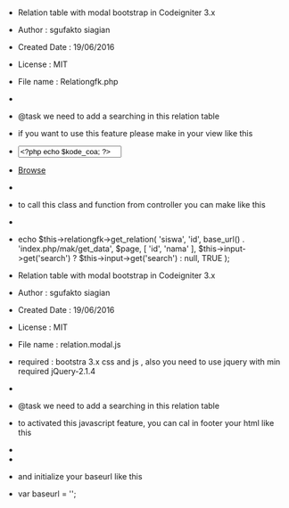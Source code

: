 # 
* Relation table with modal bootstrap in Codeigniter 3.x
* Author 		: sgufakto siagian
* Created Date 	: 19/06/2016
* License 		: MIT
* File name 	: Relationgfk.php
*
* @task we need to add a searching in this relation table
* if you want to use this feature please make in your view like this
* <input type="text" class="form-control" name="kode_coa" id="kode_coa" placeholder="Kode Coa" value="<?php echo $kode_coa; ?>" />
* <a href="javascript:void(0);" onclick="set_model('<?php echo base_url(); ?>index.php/mak/get_data', 'Relation Role', 'input[name=kode_coa]')" class="btn btn-sm btn-danger">Browse</a>
*
* to call this class and function from controller you can make like this
*
* echo  $this->relationgfk->get_relation(
'siswa',
'id',
base_url() . 'index.php/mak/get_data',
$page,
[
    'id',
    'nama'
],
$this->input->get('search') ? $this->input->get('search') : null,
TRUE
);


* Relation table with modal bootstrap in Codeigniter 3.x
* Author 		: sgufakto siagian
* Created Date 	: 19/06/2016
* License 		: MIT
* File name 	: relation.modal.js
* required  	: bootstra 3.x css and js , also you need to use jquery with min required jQuery-2.1.4 
*
* @task we need to add a searching in this relation table
* to activated this javascript feature, you can cal in footer your html like this
* <script src="<?php echo base_url(); ?>assets/relation/relation.modal.js"></script>
* 
* and initialize your baseurl like this
* var baseurl = '<?php echo base_url(); ?>';